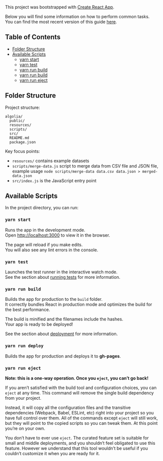 This project was bootstrapped with [Create React App](https://github.com/facebookincubator/create-react-app).

Below you will find some information on how to perform common tasks.<br>
You can find the most recent version of this guide [here](https://github.com/facebookincubator/create-react-app/blob/master/packages/react-scripts/template/README.md).

## Table of Contents

- [Folder Structure](#folder-structure)
- [Available Scripts](#available-scripts)
  - [yarn start](#yarn-start)
  - [yarn test](#yarn-test)
  - [yarn run build](#yarn-run-build)
  - [yarn run build](#yarn-run-deploy)
  - [yarn run eject](#yarn-run-eject)
## Folder Structure

Project structure:

```
algolia/
  public/
  resources/
  scripts/
  src/
  README.md
  package.json
```

Key focus points:

* `resources/` contains example datasets
* `scripts/merge-data.js` script to merge data from CSV file and JSON file, example usage `node scripts/merge-data data.csv data.json > merged-data.json`
* `src/index.js` is the JavaScript entry point

## Available Scripts

In the project directory, you can run:

### `yarn start`

Runs the app in the development mode.<br>
Open [http://localhost:3000](http://localhost:3000) to view it in the browser.

The page will reload if you make edits.<br>
You will also see any lint errors in the console.

### `yarn test`

Launches the test runner in the interactive watch mode.<br>
See the section about [running tests](#running-tests) for more information.

### `yarn run build`

Builds the app for production to the `build` folder.<br>
It correctly bundles React in production mode and optimizes the build for the best performance.

The build is minified and the filenames include the hashes.<br>
Your app is ready to be deployed!

See the section about [deployment](#deployment) for more information.

### `yarn run deploy`

Builds the app for production and deploys it to **gh-pages**.<br>

### `yarn run eject`

**Note: this is a one-way operation. Once you `eject`, you can’t go back!**

If you aren’t satisfied with the build tool and configuration choices, you can `eject` at any time. This command will remove the single build dependency from your project.

Instead, it will copy all the configuration files and the transitive dependencies (Webpack, Babel, ESLint, etc) right into your project so you have full control over them. All of the commands except `eject` will still work, but they will point to the copied scripts so you can tweak them. At this point you’re on your own.

You don’t have to ever use `eject`. The curated feature set is suitable for small and middle deployments, and you shouldn’t feel obligated to use this feature. However we understand that this tool wouldn’t be useful if you couldn’t customize it when you are ready for it.

